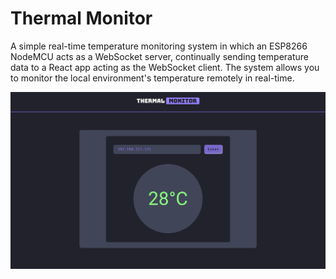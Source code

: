 # Thermal Monitor

A simple real-time temperature monitoring system in which an ESP8266 NodeMCU acts as a WebSocket server, continually sending temperature data to a React app acting as the WebSocket client. The system allows you to monitor the local environment's temperature remotely in real-time.

![desktop-web-client](images/desktop.png)
